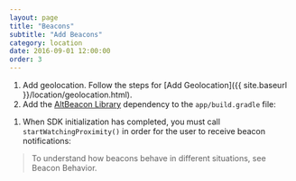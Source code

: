 ```yaml
---
layout: page
title: "Beacons"
subtitle: "Add Beacons"
category: location
date: 2016-09-01 12:00:00
order: 3
---
```

1. Add geolocation. Follow the steps for [Add Geolocation]({{ site.baseurl }}/location/geolocation.html).
1. Add the <a href="http://altbeacon.org/" target="_blank">AltBeacon Library</a> dependency to the `app/build.gradle` file:
<script src="https://gist.github.com/sfmc-mobilepushsdk/82638adbc0cd4677ee04feb6d19c7681.js"></script>
1. When SDK initialization has completed, you must call `startWatchingProximity()` in order for the user to receive beacon notifications:
<script src="https://gist.github.com/sfmc-mobilepushsdk/84ef64ac6f3d0c029306f0e1683a8be1.js"></script>

> To understand how beacons behave in different situations, see Beacon Behavior.
